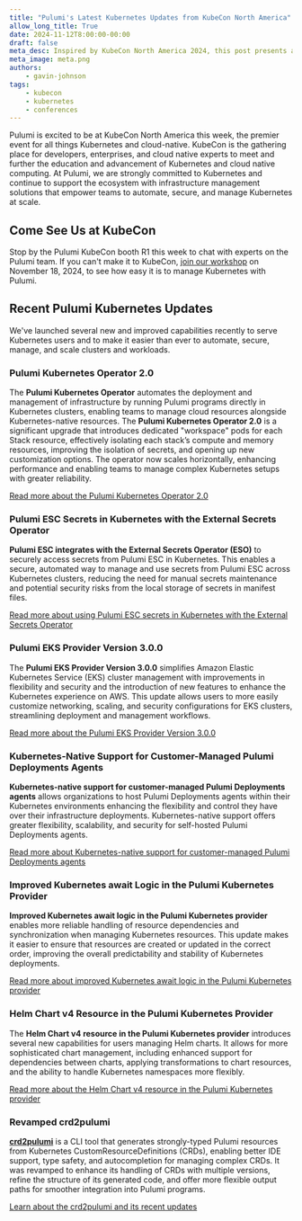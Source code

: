 ```yaml
---
title: "Pulumi's Latest Kubernetes Updates from KubeCon North America"
allow_long_title: True
date: 2024-11-12T8:00:00-00:00
draft: false
meta_desc: Inspired by KubeCon North America 2024, this post presents a collection of recent Kubernetes-focused updates to Pulumi software
meta_image: meta.png
authors:
    - gavin-johnson
tags:
    - kubecon
    - kubernetes
    - conferences
---
```


Pulumi is excited to be at KubeCon North America this week, the premier event for all things Kubernetes and cloud-native. KubeCon is the gathering place for developers, enterprises, and cloud native experts to meet and further the education and advancement of Kubernetes and cloud native computing. At Pulumi, we are strongly committed to Kubernetes and continue to support the ecosystem with infrastructure management solutions that empower teams to automate, secure, and manage Kubernetes at scale.

## Come See Us at KubeCon

Stop by the Pulumi KubeCon booth R1 this week to chat with experts on the Pulumi team. If you can't make it to KubeCon, [join our workshop](https://www.pulumi.com/resources/pulumi-kubernetes-better-together/) on November 18, 2024, to see how easy it is to manage Kubernetes with Pulumi.


## Recent Pulumi Kubernetes Updates

We've launched several new and improved capabilities recently to serve Kubernetes users and to make it easier than ever to automate, secure, manage, and scale clusters and workloads.

### Pulumi Kubernetes Operator 2.0

The **Pulumi Kubernetes Operator** automates the deployment and management of infrastructure by running Pulumi programs directly in Kubernetes clusters, enabling teams to manage cloud resources alongside Kubernetes-native resources. The **Pulumi Kubernetes Operator 2.0** is a significant upgrade that introduces dedicated "workspace" pods for each Stack resource, effectively isolating each stack’s compute and memory resources, improving the isolation of secrets, and opening up new customization options. The operator now scales horizontally, enhancing performance and enabling teams to manage complex Kubernetes setups with greater reliability.

[Read more about the Pulumi Kubernetes Operator 2.0](https://www.pulumi.com/blog/pulumi-kubernetes-operator-2-0/)


### Pulumi ESC Secrets in Kubernetes with the External Secrets Operator

**Pulumi ESC integrates with the External Secrets Operator (ESO)** to securely access secrets from Pulumi ESC in Kubernetes. This enables a secure, automated way to manage and use secrets from Pulumi ESC across Kubernetes clusters, reducing the need for manual secrets maintenance and potential security risks from the local storage of secrets in manifest files.

[Read more about using Pulumi ESC secrets in Kubernetes with the External Secrets Operator](https://www.pulumi.com/blog/cloud-native-secret-management-with-pulumi-esc-and-external-secrets-operator/)


### Pulumi EKS Provider Version 3.0.0

The **Pulumi EKS Provider Version 3.0.0** simplifies Amazon Elastic Kubernetes Service (EKS) cluster management with improvements in flexibility and security and the introduction of new features to enhance the Kubernetes experience on AWS. This update allows users to more easily customize networking, scaling, and security configurations for EKS clusters, streamlining deployment and management workflows.

[Read more about the Pulumi EKS Provider Version 3.0.0](https://www.pulumi.com/blog/eks-v3-release/)


### Kubernetes-Native Support for Customer-Managed Pulumi Deployments Agents

**Kubernetes-native support for customer-managed Pulumi Deployments agents** allows organizations to host Pulumi Deployments agents within their Kubernetes environments enhancing the flexibility and control they have over their infrastructure deployments. Kubernetes-native support offers greater flexibility, scalability, and security for self-hosted Pulumi Deployments agents.

[Read more about Kubernetes-native support for customer-managed Pulumi Deployments agents](https://www.pulumi.com/blog/customer-managed-agents-kubernetes/)


### Improved Kubernetes await Logic in the Pulumi Kubernetes Provider

**Improved Kubernetes await logic in the Pulumi Kubernetes provider** enables more reliable handling of resource dependencies and synchronization when managing Kubernetes resources. This update makes it easier to ensure that resources are created or updated in the correct order, improving the overall predictability and stability of Kubernetes deployments.

[Read more about improved Kubernetes await logic in the Pulumi Kubernetes provider](https://www.pulumi.com/blog/improved-kubernetes-await-logic/)


### Helm Chart v4 Resource in the Pulumi Kubernetes Provider

The **Helm Chart v4 resource in the Pulumi Kubernetes provider** introduces several new capabilities for users managing Helm charts. It allows for more sophisticated chart management, including enhanced support for dependencies between charts, applying transformations to chart resources, and the ability to handle Kubernetes namespaces more flexibly​.

[Read more about the Helm Chart v4 resource in the Pulumi Kubernetes provider](https://www.pulumi.com/blog/kubernetes-chart-v4/)


### Revamped crd2pulumi

**[crd2pulumi](https://github.com/pulumi/crd2pulumi)** is a CLI tool that generates strongly-typed Pulumi resources from Kubernetes CustomResourceDefinitions (CRDs), enabling better IDE support, type safety, and autocompletion for managing complex CRDs​. It was revamped to enhance its handling of CRDs with multiple versions, refine the structure of its generated code, and offer more flexible output paths for smoother integration into Pulumi programs.

[Learn about the crd2pulumi and its recent updates](https://github.com/pulumi/crd2pulumi/pull/143)
